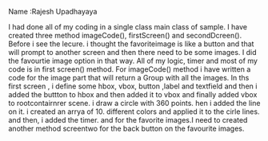 Name :Rajesh Upadhayaya

I had done all of my coding in a single class main class of sample. I have created  three method imageCode(), firstScreen() and secondDcreen().
Before i see the lecure. i thought the favoriteimage is like a button and that will prompt to another screen and then there need to be some images.
I did the favourtie image option in that way. 
All of my logic, timer and most of my code is in first screen() method. For imageCode() method i have written a code for the image part that will
return a Group with all the images. In ths first screen , i define some hbox, vbox, button ,label and textfield and then i added the buttton to hbox and
then added it to vbox and finally added vbox to rootcontairnrer scene. i draw a circle with 360 points. hen i added the line on it. i created an arrya of 10.
different colors and applied it to the cirle lines. and then, i added the timer. and for the favorite images.I need  to created another method screentwo
for the back button on the favourite images. 
 